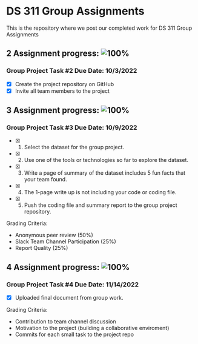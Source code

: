 # DS 311  Group Assignments
This is the repository where we post our completed work for DS 311 Group Assignments

## 2 Assignment progress: ![100%](https://progress-bar.dev/100)
### Group Project Task #2 Due Date: 10/3/2022
- [x] Create the project repository on GitHub
- [x] Invite all team members to the project

## 3 Assignment progress: ![100%](https://progress-bar.dev/100)
### Group Project Task #3 Due Date: 10/9/2022
- [x]  1. Select the dataset for the group project.<br>

- [x]  2. Use one of the tools or technologies so far to explore the dataset.<br>

- [x]  3. Write a page of summary of the dataset includes 5 fun facts that your team found.<br>

- [x]  4. The 1-page write up is not including your code or coding file.<br>

- [x]  5. Push the coding file and summary report to the group project repository.<br>
        
Grading Criteria:
- Anonymous peer review (50%)
- Slack Team Channel Participation (25%)
- Report Quality (25%)

## 4 Assignment progress: ![100%](https://progress-bar.dev/100)
### Group Project Task #4 Due Date: 11/14/2022
- [x]  Uploaded final document from group work.<br>

Grading Criteria:
- Contribution to team channel discussion
- Motivation to the project (building a collaborative enviroment)
- Commits for each small task to the project repo